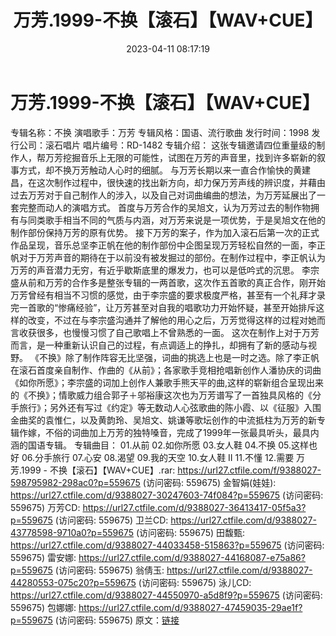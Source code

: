 ﻿---
title: 万芳.1999-不换【滚石】【WAV+CUE】
date: 2023-04-11 08:17:19
categories: WAV车载音乐、镜像
tags: 华语中文
---
# 万芳.1999-不换【滚石】【WAV+CUE】

专辑名称：不换
演唱歌手：万芳
专辑风格：国语、流行歌曲
发行时间：1998
发行公司：滚石唱片
唱片编号：RD-1482
专辑介绍：
这张专辑邀请四位重量级的制作人，帮万芳挖掘音乐上无限的可能性，试图在万芳的声音里，找到许多崭新的叙事方式，却不换万芳触动人心时的细腻。
与万芳长期以来一直合作愉快的黄建昌，在这次制作过程中，很快速的找出新方向，却力保万芳声线的辨识度，并藉由过去万芳对于自己制作人的涉入，以及自己对词曲编曲的想法，为万芳延展出了一套完整而动人的演唱方式。
首度与万芳合作的吴旭文，认为万芳过去的制作物拥有与同类歌手相当不同的气质与内涵，对万芳来说是一项优势，于是吴旭文在他的制作部份保持万芳的原有优势。
接下万芳的案子，作为加入滚石后第一次的正式作品呈现，音乐总坚李正帆在他的制作部份中企图呈现万芳轻松自然的一面，李正帆对于万芳声音的期待在于以前没有被发掘过的部份。在制作过程中，李正帆认为万芳的声音潜力无穷，有近乎歇斯底里的爆发力，也可以是低吟式的沉思。
李宗盛从前和万芳的合作多是整张专辑的一两首歌，这次作五首歌的真正合作，刚开始万芳曾经有相当不习惯的感觉，由于李宗盛的要求极度严格，甚至有一个礼拜才录完一首歌的“惨痛经验”，让万芳甚至对自我的唱歌功力开始怀疑，甚至开始排斥这样的改变，不过在与李宗盛沟通并了解他的用心之后，万芳觉得这样的过程对她而言收获很多，也慢慢习惯了自己歌唱上不曾熟悉的一面。
这次在制作上对于万芳而言，是一种重新认识自己的过程，有点调适上的挣扎，却拥有了新的感动与视野。
《不换》除了制作阵容无比坚强，词曲的挑选上也是一时之选。除了李正帆在滚石首度亲自制作、作曲的《从前》；各家歌手竞相抢唱新创作人潘协庆的词曲《如你所愿》；李宗盛的词加上创作人兼歌手熊天平的曲,这样的崭新组合呈现出来的《不换》；情歌威力组合郭子＋邬裕康这次也为万芳谱写了一首独具风格的《分手旅行》；另外还有写过《约定》等无数动人心弦歌曲的陈小霞、以《征服》入围金曲奖的袁惟仁，以及黄韵玲、吴旭文、姚谦等歌坛创作的中流抵柱为万芳的新专辑作嫁，不俗的词曲加上万芳的独特嗓音，完成了1999年一张最具听头，最具内涵的国语专辑。
专辑曲目：
01.从前
02.如你所愿
03.女人鞋
04.不换
05.这样也好
06.分手旅行
07.心安
08.渴望
09.我的天空
10.女人鞋 II
11.不懂
12.需要
万芳.1999 - 不换【滚石】【WAV+CUE】.rar: https://url27.ctfile.com/f/9388027-598795982-298ac0?p=559675
(访问密码: 559675)
金智娟(娃娃): https://url27.ctfile.com/d/9388027-30247603-74f084?p=559675
(访问密码: 559675)
万芳CD: https://url27.ctfile.com/d/9388027-36413417-05f5a3?p=559675
(访问密码: 559675)
卫兰CD: https://url27.ctfile.com/d/9388027-43778598-9710a0?p=559675
(访问密码: 559675)
田馥甄: https://url27.ctfile.com/d/9388027-44033458-515863?p=559675
(访问密码: 559675)
雷安娜: https://url27.ctfile.com/d/9388027-44168087-e75a86?p=559675
(访问密码: 559675)
翁倩玉: https://url27.ctfile.com/d/9388027-44280553-075c20?p=559675
(访问密码: 559675)
泳儿CD: https://url27.ctfile.com/d/9388027-44550970-a5d8f9?p=559675
(访问密码: 559675)
包娜娜: https://url27.ctfile.com/d/9388027-47459035-29ae1f?p=559675
(访问密码: 559675)
原文：[链接](https://blog.sina.com.cn/s/blog_1647c7e76010311e4.html)